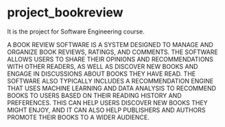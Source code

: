 # project_bookreview
It is the project for Software Engineering course.



A BOOK REVIEW SOFTWARE IS A SYSTEM DESIGNED TO MANAGE
AND ORGANIZE BOOK REVIEWS, RATINGS, AND COMMENTS. THE
SOFTWARE ALLOWS USERS TO SHARE THEIR OPINIONS AND
RECOMMENDATIONS WITH OTHER READERS, AS WELL AS
DISCOVER NEW BOOKS AND ENGAGE IN DISCUSSIONS ABOUT
BOOKS THEY HAVE READ. THE SOFTWARE ALSO TYPICALLY
INCLUDES A RECOMMENDATION ENGINE THAT USES MACHINE
LEARNING AND DATA ANALYSIS TO RECOMMEND BOOKS TO
USERS BASED ON THEIR READING HISTORY AND PREFERENCES.
THIS CAN HELP USERS DISCOVER NEW BOOKS THEY MIGHT
ENJOY, AND IT CAN ALSO HELP PUBLISHERS AND AUTHORS
PROMOTE THEIR BOOKS TO A WIDER AUDIENCE.
